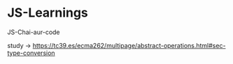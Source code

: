# JS-Learnings
JS-Chai-aur-code


study -> https://tc39.es/ecma262/multipage/abstract-operations.html#sec-type-conversion

